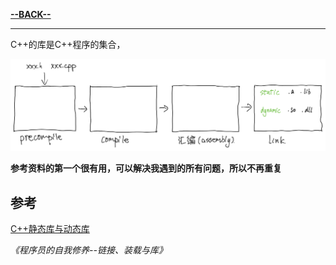 **[--BACK--](../README.md)**

---

C++的库是C++程序的集合，

![](01.pdf-0.png)

**参考资料的第一个很有用，可以解决我遇到的所有问题，所以不再重复**

## 参考

[C++静态库与动态库](https://www.cnblogs.com/skynet/p/3372855.html)

*《程序员的自我修养--链接、装载与库》*








